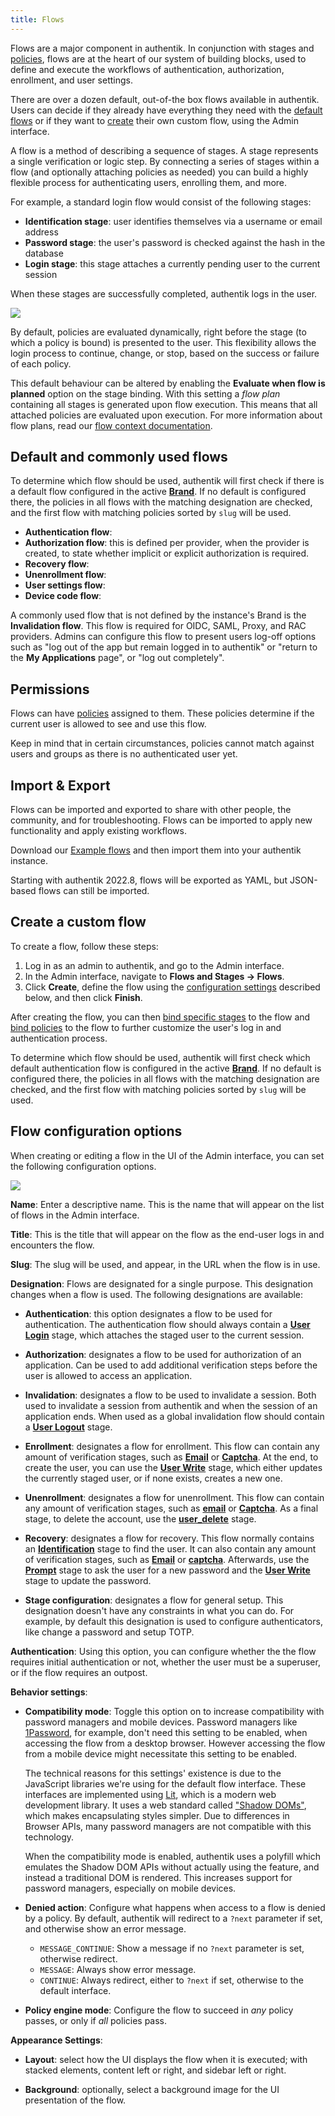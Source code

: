 ```yaml
---
title: Flows
---
```


Flows are a major component in authentik. In conjunction with stages and [policies](../../../customize/policies/index.md), flows are at the heart of our system of building blocks, used to define and execute the workflows of authentication, authorization, enrollment, and user settings.

There are over a dozen default, out-of-the box flows available in authentik. Users can decide if they already have everything they need with the [default flows](#default-and-commonly-used-flows) or if they want to [create](#create-a-custom-flow) their own custom flow, using the Admin interface.

A flow is a method of describing a sequence of stages. A stage represents a single verification or logic step. By connecting a series of stages within a flow (and optionally attaching policies as needed) you can build a highly flexible process for authenticating users, enrolling them, and more.

For example, a standard login flow would consist of the following stages:

-   **Identification stage**: user identifies themselves via a username or email address
-   **Password stage**: the user's password is checked against the hash in the database
-   **Login stage**: this stage attaches a currently pending user to the current session

When these stages are successfully completed, authentik logs in the user.

![](./simple_stages.png)

By default, policies are evaluated dynamically, right before the stage (to which a policy is bound) is presented to the user. This flexibility allows the login process to continue, change, or stop, based on the success or failure of each policy.

This default behaviour can be altered by enabling the **Evaluate when flow is planned** option on the stage binding. With this setting a _flow plan_ containing all stages is generated upon flow execution. This means that all attached policies are evaluated upon execution. For more information about flow plans, read our [flow context documentation](./context/index.md).

## Default and commonly used flows

To determine which flow should be used, authentik will first check if there is a default flow configured in the active [**Brand**](../../../customize/brands.md). If no default is configured there, the policies in all flows with the matching designation are checked, and the first flow with matching policies sorted by `slug` will be used.

-   **Authentication flow**:
-   **Authorization flow**: this is defined per provider, when the provider is created, to state whether implicit or explicit authorization is required.
-   **Recovery flow**:
-   **Unenrollment flow**:
-   **User settings flow**:
-   **Device code flow**:

A commonly used flow that is not defined by the instance's Brand is the **Invalidation flow**. This flow is required for OIDC, SAML, Proxy, and RAC providers. Admins can configure this flow to present users log-off options such as "log out of the app but remain logged in to authentik" or "return to the **My Applications** page", or "log out completely".

## Permissions

Flows can have [policies](../stages/index.md) assigned to them. These policies determine if the current user is allowed to see and use this flow.

Keep in mind that in certain circumstances, policies cannot match against users and groups as there is no authenticated user yet.

## Import & Export

Flows can be imported and exported to share with other people, the community, and for troubleshooting. Flows can be imported to apply new functionality and apply existing workflows.

Download our [Example flows](./examples/flows.md) and then import them into your authentik instance.

Starting with authentik 2022.8, flows will be exported as YAML, but JSON-based flows can still be imported.

## Create a custom flow

To create a flow, follow these steps:

1. Log in as an admin to authentik, and go to the Admin interface.
2. In the Admin interface, navigate to **Flows and Stages -> Flows**.
3. Click **Create**, define the flow using the [configuration settings](#flow-configuration-options) described below, and then click **Finish**.

After creating the flow, you can then [bind specific stages](../stages/index.md#bind-a-stage-to-a-flow) to the flow and [bind policies](../../../customize/policies/working_with_policies/working_with_policies.md) to the flow to further customize the user's log in and authentication process.

To determine which flow should be used, authentik will first check which default authentication flow is configured in the active [**Brand**](../../../customize/brands.md). If no default is configured there, the policies in all flows with the matching designation are checked, and the first flow with matching policies sorted by `slug` will be used.

## Flow configuration options

When creating or editing a flow in the UI of the Admin interface, you can set the following configuration options.

![](./create-flow.png)

**Name**: Enter a descriptive name. This is the name that will appear on the list of flows in the Admin interface.

**Title**: This is the title that will appear on the flow as the end-user logs in and encounters the flow.

**Slug**: The slug will be used, and appear, in the URL when the flow is in use.

**Designation**: Flows are designated for a single purpose. This designation changes when a flow is used. The following designations are available:

-   **Authentication**: this option designates a flow to be used for authentication. The authentication flow should always contain a [**User Login**](../stages/user_login/index.md) stage, which attaches the staged user to the current session.

-   **Authorization**: designates a flow to be used for authorization of an application. Can be used to add additional verification steps before the user is allowed to access an application.

-   **Invalidation**: designates a flow to be used to invalidate a session. Both used to invalidate a session from authentik and when the session of an application ends. When used as a global invalidation flow should contain a [**User Logout**](../stages/user_logout.md) stage.

-   **Enrollment**: designates a flow for enrollment. This flow can contain any amount of verification stages, such as [**Email**](../stages/email/index.mdx) or [**Captcha**](../stages/captcha/index.md). At the end, to create the user, you can use the [**User Write**](../stages/user_write.md) stage, which either updates the currently staged user, or if none exists, creates a new one.

-   **Unenrollment**: designates a flow for unenrollment. This flow can contain any amount of verification stages, such as [**email**](../stages/email/index.mdx) or [**Captcha**](../stages/captcha/index.md). As a final stage, to delete the account, use the [**user_delete**](../stages/user_delete.md) stage.

-   **Recovery**: designates a flow for recovery. This flow normally contains an [**Identification**](../stages/identification/index.md) stage to find the user. It can also contain any amount of verification stages, such as [**Email**](../stages/email/index.mdx) or [**captcha**](../stages/captcha/index.md). Afterwards, use the [**Prompt**](../stages/prompt/index.md) stage to ask the user for a new password and the [**User Write**](../stages/user_write.md) stage to update the password.

-   **Stage configuration**: designates a flow for general setup. This designation doesn't have any constraints in what you can do. For example, by default this designation is used to configure authenticators, like change a password and setup TOTP.

**Authentication**: Using this option, you can configure whether the the flow requires initial authentication or not, whether the user must be a superuser, or if the flow requires an outpost.

**Behavior settings**:

-   **Compatibility mode**: Toggle this option on to increase compatibility with password managers and mobile devices. Password managers like [1Password](https://1password.com/), for example, don't need this setting to be enabled, when accessing the flow from a desktop browser. However accessing the flow from a mobile device might necessitate this setting to be enabled.

    The technical reasons for this settings' existence is due to the JavaScript libraries we're using for the default flow interface. These interfaces are implemented using [Lit](https://lit.dev/), which is a modern web development library. It uses a web standard called ["Shadow DOMs"](https://developer.mozilla.org/en-US/docs/Web/API/Web_components/Using_shadow_DOM), which makes encapsulating styles simpler. Due to differences in Browser APIs, many password managers are not compatible with this technology.

    When the compatibility mode is enabled, authentik uses a polyfill which emulates the Shadow DOM APIs without actually using the feature, and instead a traditional DOM is rendered. This increases support for password managers, especially on mobile devices.

-   **Denied action**: Configure what happens when access to a flow is denied by a policy. By default, authentik will redirect to a `?next` parameter if set, and otherwise show an error message.

    -   `MESSAGE_CONTINUE`: Show a message if no `?next` parameter is set, otherwise redirect.
    -   `MESSAGE`: Always show error message.
    -   `CONTINUE`: Always redirect, either to `?next` if set, otherwise to the default interface.

-   **Policy engine mode**: Configure the flow to succeed in _any_ policy passes, or only if _all_ policies pass.

**Appearance Settings**:

-   **Layout**: select how the UI displays the flow when it is executed; with stacked elements, content left or right, and sidebar left or right.

-   **Background**: optionally, select a background image for the UI presentation of the flow.
